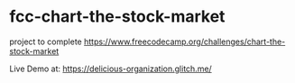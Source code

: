# fcc-chart-the-stock-market
project to complete https://www.freecodecamp.org/challenges/chart-the-stock-market

Live Demo at: https://delicious-organization.glitch.me/